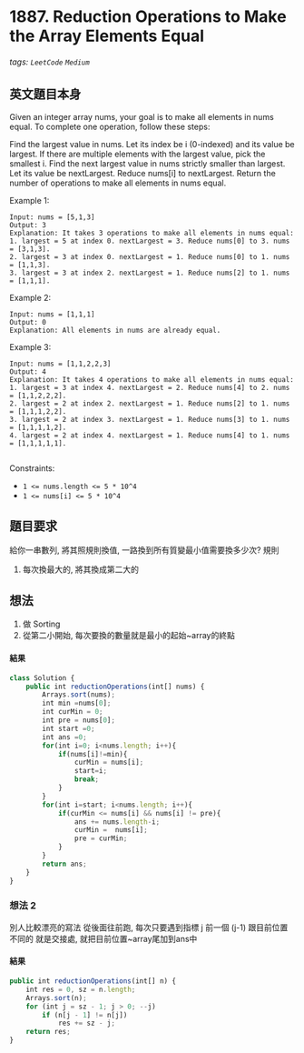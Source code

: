 # 1887. Reduction Operations to Make the Array Elements Equal
###### tags: `LeetCode` `Medium`

## 英文題目本身
Given an integer array nums, your goal is to make all elements in nums equal. To complete one operation, follow these steps:

Find the largest value in nums. Let its index be i (0-indexed) and its value be largest. If there are multiple elements with the largest value, pick the smallest i.
Find the next largest value in nums strictly smaller than largest. Let its value be nextLargest.
Reduce nums[i] to nextLargest.
Return the number of operations to make all elements in nums equal.

 

Example 1:
```
Input: nums = [5,1,3]
Output: 3
Explanation: It takes 3 operations to make all elements in nums equal:
1. largest = 5 at index 0. nextLargest = 3. Reduce nums[0] to 3. nums = [3,1,3].
2. largest = 3 at index 0. nextLargest = 1. Reduce nums[0] to 1. nums = [1,1,3].
3. largest = 3 at index 2. nextLargest = 1. Reduce nums[2] to 1. nums = [1,1,1].
```
Example 2:
```
Input: nums = [1,1,1]
Output: 0
Explanation: All elements in nums are already equal.
```
Example 3:
```
Input: nums = [1,1,2,2,3]
Output: 4
Explanation: It takes 4 operations to make all elements in nums equal:
1. largest = 3 at index 4. nextLargest = 2. Reduce nums[4] to 2. nums = [1,1,2,2,2].
2. largest = 2 at index 2. nextLargest = 1. Reduce nums[2] to 1. nums = [1,1,1,2,2].
3. largest = 2 at index 3. nextLargest = 1. Reduce nums[3] to 1. nums = [1,1,1,1,2].
4. largest = 2 at index 4. nextLargest = 1. Reduce nums[4] to 1. nums = [1,1,1,1,1].
 
 ```

Constraints:

- `1 <= nums.length <= 5 * 10^4`
- `1 <= nums[i] <= 5 * 10^4`
## 題目要求
給你一串數列, 將其照規則換值, 一路換到所有質變最小值需要換多少次?
規則
1. 每次換最大的, 將其換成第二大的
## 想法
1. 做 Sorting
2. 從第二小開始, 每次要換的數量就是最小的起始~array的終點
#### 結果
```javascript
class Solution {
    public int reductionOperations(int[] nums) {
        Arrays.sort(nums);
        int min =nums[0];
        int curMin = 0;
        int pre = nums[0];
        int start =0;
        int ans =0;
        for(int i=0; i<nums.length; i++){
            if(nums[i]!=min){
                curMin = nums[i];
                start=i;
                break;
            }
        }
        for(int i=start; i<nums.length; i++){
            if(curMin <= nums[i] && nums[i] != pre){
                ans += nums.length-i;
                curMin =  nums[i];
                pre = curMin;
            }
        }
        return ans;
    }
}
```

### 想法 2
別人比較漂亮的寫法
從後面往前跑, 每次只要遇到指標 j 前一個 (j-1) 跟目前位置不同的  就是交接處, 就把目前位置~array尾加到ans中
#### 結果
```javascript
public int reductionOperations(int[] n) {
    int res = 0, sz = n.length;
    Arrays.sort(n);
    for (int j = sz - 1; j > 0; --j)
        if (n[j - 1] != n[j])
            res += sz - j;
    return res;
}
```